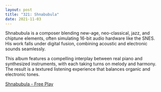 ```yaml
---
layout: post
title: "321: Shnabubula"
date: 2021-11-03
---
```


Shnabubula is a composer blending new-age, neo-classical, jazz, and chiptune elements, often simulating 16-bit audio hardware like the SNES. His work falls under digital fusion, combining acoustic and electronic sounds seamlessly.

This album features a compelling interplay between real piano and synthesized instruments, with each taking turns on melody and harmony. The result is a textured listening experience that balances organic and electronic tones.

[Shnabubula - Free Play](https://youtu.be/6Tzkg0JuMls?t=507)
